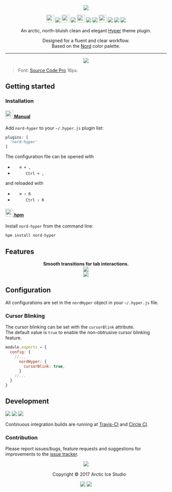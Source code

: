 <p align="center"><img src="https://cdn.rawgit.com/arcticicestudio/nord-hyper/develop/assets/nord-hyper-banner.svg"/></p>

<p align="center"><img src="https://cdn.travis-ci.org/images/favicon-c566132d45ab1a9bcae64d8d90e4378a.svg" width=24 height=24/> <a href="https://travis-ci.org/arcticicestudio/nord-hyper"><img src="https://img.shields.io/travis/arcticicestudio/nord-hyper/develop.svg?style=flat-square"/></a> <img src="https://circleci.com/favicon.ico" width=24 height=24/> <a href="https://circleci.com/gh/arcticicestudio/nord-hyper"><img src="https://img.shields.io/circleci/project/github/arcticicestudio/nord-hyper/develop.svg?style=flat-square"/></a> <img src="https://assets-cdn.github.com/favicon.ico" width=24 height=24/> <a href="https://github.com/arcticicestudio/nord-hyper/releases/latest"><img src="https://img.shields.io/github/release/arcticicestudio/nord-hyper.svg?style=flat-square"/></a> <a href="https://github.com/arcticicestudio/nord/releases/tag/v0.2.0"><img src="https://img.shields.io/badge/Nord-v0.2.0-88C0D0.svg?style=flat-square"/></a> <img src="https://www.npmjs.com/static/images/touch-icons/favicon-32x32.png" width=24 height=24/> <a href="https://www.npmjs.com/package/nord-hyper"><img src="https://img.shields.io/npm/v/nord-hyper.svg?style=flat-square"/></a> <a href="https://www.npmjs.com/package/nord-hyper"><img src="https://img.shields.io/npm/dt/nord-hyper.svg?style=flat-square"/></a> <a href="https://www.npmjs.com/package/nord-hyper"><img src="https://img.shields.io/npm/dm/nord-hyper.svg?style=flat-square"/></a></p>

<p align="center">An arctic, north-bluish clean and elegant <a href="https://hyper.is">Hyper</a> theme plugin.</p>

<p align="center">Designed for a fluent and clear workflow.<br>
Based on the <a href="https://github.com/arcticicestudio/nord">Nord</a> color palette.</p>

---

<p align="center"><img src="https://raw.githubusercontent.com/arcticicestudio/nord-hyper/develop/assets/scrot-top.png"/><blockquote>Font: <a href="https://adobe-fonts.github.io/source-code-pro">Source Code Pro</a> 16px.</blockquote></p>

## Getting started
### Installation
#### <a href="https://hyper.is/#extensions"><img src="https://hyper.is/favicon.png" width=24 height=24/> Manual</a>
Add `nord-hyper` to your `~/.hyper.js` plugin list:
```js
plugins: [
  'nord-hyper'
]
```
The configuration file can be opened with
  - <img src="https://developer.apple.com/favicon.ico" width=16 height=16/> `⌘ + ,`
  - <img src="https://www.kernel.org/theme/images/logos/favicon.png" width=16 height=16/> <img src="https://www.microsoft.com/favicon.ico" width=16 height=16/> `Ctrl + ,`
  
and reloaded with
  - <img src="https://developer.apple.com/favicon.ico" width=16 height=16/> `⌘ ⇧ R`
  - <img src="https://www.kernel.org/theme/images/logos/favicon.png" width=16 height=16/> <img src="https://www.microsoft.com/favicon.ico" width=16 height=16/> `Ctrl ⇧ R`

#### <a href="https://www.npmjs.com/package/hpm-cli"><img src="https://hyper.is/favicon.png" width=24 height=24/> hpm</a>
Install `nord-hyper` from the command line:
```sh
hpm install nord-hyper
```

## Features
<p align="center"><strong>Smooth transitions for tab interactions.</strong><br><img src="https://raw.githubusercontent.com/arcticicestudio/nord-hyper/develop/assets/scrot-feature-tabs.png"/><br><img src="https://raw.githubusercontent.com/arcticicestudio/nord-hyper/develop/assets/scrcast-feature-smooth-tab-transition.gif"/></p>


## Configuration
All configurations are set in the `nordHyper` object in your `~/.hyper.js` file.

### Cursor Blinking
The cursor blinking can be set with the `cursorBlink` attribute.  
The default value is `true` to enable the non-obtrusive cursor blinking feature.
```js
module.exports = {
  config: {
    //...
      nordHyper: {
        cursorBlink: true,
      }
    //...
  }
}
```

## Development
[![](https://img.shields.io/badge/Changelog-0.4.0-81A1C1.svg?style=flat-square)](https://github.com/arcticicestudio/nord-hyper/blob/v0.4.0/CHANGELOG.md) [![](https://img.shields.io/badge/Workflow-gitflow--branching--model-81A1C1.svg?style=flat-square)](http://nvie.com/posts/a-successful-git-branching-model) [![](https://img.shields.io/badge/Versioning-ArcVer_0.8.0-81A1C1.svg?style=flat-square)](https://github.com/arcticicestudio/arcver)

Continuous integration builds are running at [Travis-CI](https://travis-ci.org/arcticicestudio/nord-hyper) and [Circle CI](https://circleci.com/gh/arcticicestudio/nord-hyper).

### Contribution
Please report issues/bugs, feature requests and suggestions for improvements to the [issue tracker](https://github.com/arcticicestudio/nord-hyper/issues).

<p align="center"><img src="https://cdn.rawgit.com/arcticicestudio/nord/develop/src/assets/banner-footer-mountains.svg" /></p>

<p align="center"> <img src="http://arcticicestudio.com/favicon.ico" width=16 height=16/> Copyright &copy; 2017 Arctic Ice Studio</p>

<p align="center"><a href="http://www.apache.org/licenses/LICENSE-2.0"><img src="https://img.shields.io/badge/License-Apache_2.0-5E81AC.svg?style=flat-square"/></a> <a href="https://creativecommons.org/licenses/by-sa/4.0"><img src="https://img.shields.io/badge/License-CC_BY--SA_4.0-5E81AC.svg?style=flat-square"/></a></p>
